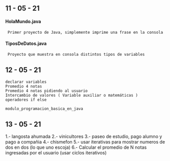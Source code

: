 ## 11 - 05 - 21
#### HolaMundo.java
     Primer proyecto de Java, simplemente imprime una frase en la consola
#### TiposDeDatos.java
     Proyecto que muestra en consola distintos tipos de variables 



## 12 - 05 - 21
    declarar variables
    Promedio 4 notas
    Promedio 4 notas pidiendo al usuario
    Intercambio de valores ( Variable auxiliar o matemáticas )
    operadores if else

    modulo_programacion_basica_en_java

## 13 - 05 - 21

1.- langosta ahumada
2.- vinicultores
3.- paseo de estudio, pago alumno y pago a compañia
4.- chismefon
5.- usar iterativas para mostrar numeros de dos en dos (lo que uno escoja)
6.- Calcular el promedio de N notas ingresadas por el usuario (usar ciclos iterativos)